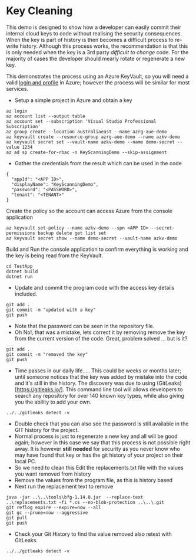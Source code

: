 # Key Cleaning

This demo is designed to show how a developer can easily commit their internal cloud keys to code without realising the security consequences.  When the key is part of history is then becomes a difficult process to re-write history.  Although this process works, the recommendation is that this is only needed when the key is a 3rd party <i>difficult to change</i> code.  For the majority of cases the developer should mearly rotate or regenerate a new key.

This demonstrates the process using an Azure KeyVault, so you will need a valid [login and profile](https://signup.azure.com/) in Azure; however the process will be similar for most services.

- Setup a simple project in Azure and obtain a key

```
az login
az account list --output table
az account set --subscription 'Visual Studio Professional Subscription'
az group create --location australiaeast --name azrg-aue-demo
az keyvault create --resource-group azrg-aue-demo --name azkv-demo
az keyvault secret set --vault-name azkv-demo --name demo-secret --value 1234
az ad sp create-for-rbac -n KeyScanningDemo --skip-assignment
```

- Gather the credentials from the result which can be used in the code

```
{
  "appId": "<APP ID>",
  "displayName": "KeyScanningDemo",
  "password": "<PASSWORD>",
  "tenant": "<TENANT>"
}
```

Create the policy so the account can access Azure from the console application

```
az keyvault set-policy --name azkv-demo --spn <APP ID> --secret-permissions backup delete get list set
az keyvault secret show --name demo-secret --vault-name azkv-demo
```

Build and Run the console application to confirm everything is working and the key is being read from the KeyVault.

```
cd TestApp
dotnet build
dotnet run
```

- Update and commit the program code with the access key details included.

```
git add .
git commit -m "updated with a key"
git push
```
- Note that the password can be seen in the repository file.
- Oh No!, that was a mistake, lets correct it by removing remove the key from the current version of the code.  Great, problem solved ... but is it?

```
git add .
git commit -m "removed the key"
git push
```

- Time passes in our daily life.....  This could be weeks or months later; until someone notices that the key was added by mistake into the code and it's still in the history.  The discovery was due to using (GitLeaks)[https://gitleaks.io/].  This command line tool will allows developers to search any repository for over 140 known key types, while also giving you the ability to add your own.

```
../../gitleaks detect -v
```

- Double check that you can also see the password is still available in the GIT history for the project.
- Normal process is just to regenerate a new key and all will be good again; however in this case we say that this process is not possible right away.  It is however **still needed** for security as you never know who may have found that key or has the git history of your project on their local PC.
- So we need to clean this Edit the replacements.txt file with the values you want removed from history
- Remove the values from the program file, as this is history based
- Next run the replacement text to remove 

```
java -jar ..\..\tools\bfg-1.14.0.jar  --replace-text ..\replacements.txt -fi *.cs --no-blob-protection ..\..\.git
git reflog expire --expire=now --all
git gc --prune=now --aggressive
git pull
git push
```

- Check your Git History to find the value removed also retest with GitLeaks.

```
../../gitleaks detect -v
```
